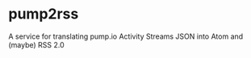 pump2rss
========

A service for translating pump.io Activity Streams JSON into Atom and (maybe) RSS 2.0
